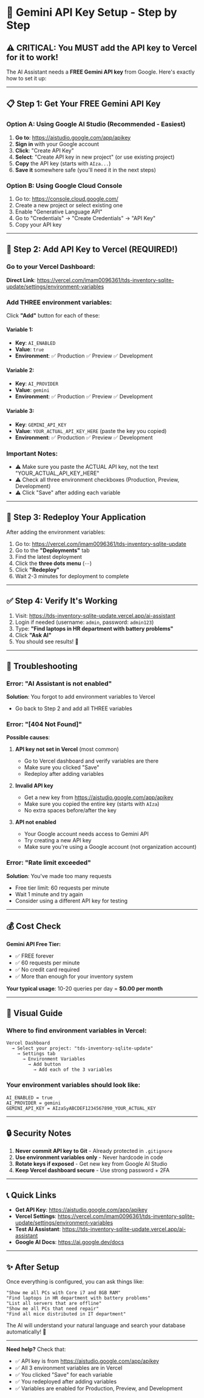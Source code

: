 # 🔑 Gemini API Key Setup - Step by Step

## ⚠️ CRITICAL: You MUST add the API key to Vercel for it to work!

The AI Assistant needs a **FREE Gemini API key** from Google. Here's exactly how to set it up:

---

## 📋 Step 1: Get Your FREE Gemini API Key

### Option A: Using Google AI Studio (Recommended - Easiest)

1. **Go to**: https://aistudio.google.com/app/apikey
2. **Sign in** with your Google account
3. **Click**: "Create API Key"
4. **Select**: "Create API key in new project" (or use existing project)
5. **Copy** the API key (starts with `AIza...`)
6. **Save it** somewhere safe (you'll need it in the next steps)

### Option B: Using Google Cloud Console

1. Go to: https://console.cloud.google.com/
2. Create a new project or select existing one
3. Enable "Generative Language API"
4. Go to "Credentials" → "Create Credentials" → "API Key"
5. Copy your API key

---

## 🚀 Step 2: Add API Key to Vercel (REQUIRED!)

### Go to your Vercel Dashboard:

**Direct Link**: https://vercel.com/imam0096361/tds-inventory-sqlite-update/settings/environment-variables

### Add THREE environment variables:

Click **"Add"** button for each of these:

#### Variable 1:
- **Key**: `AI_ENABLED`
- **Value**: `true`
- **Environment**: ✅ Production ✅ Preview ✅ Development

#### Variable 2:
- **Key**: `AI_PROVIDER`
- **Value**: `gemini`
- **Environment**: ✅ Production ✅ Preview ✅ Development

#### Variable 3:
- **Key**: `GEMINI_API_KEY`
- **Value**: `YOUR_ACTUAL_API_KEY_HERE` (paste the key you copied)
- **Environment**: ✅ Production ✅ Preview ✅ Development

### Important Notes:
- ⚠️ Make sure you paste the ACTUAL API key, not the text "YOUR_ACTUAL_API_KEY_HERE"
- ⚠️ Check all three environment checkboxes (Production, Preview, Development)
- ⚠️ Click "Save" after adding each variable

---

## 🔄 Step 3: Redeploy Your Application

After adding the environment variables:

1. Go to: https://vercel.com/imam0096361/tds-inventory-sqlite-update
2. Go to the **"Deployments"** tab
3. Find the latest deployment
4. Click the **three dots menu** (⋯)
5. Click **"Redeploy"**
6. Wait 2-3 minutes for deployment to complete

---

## ✅ Step 4: Verify It's Working

1. Visit: https://tds-inventory-sqlite-update.vercel.app/ai-assistant
2. Login if needed (username: `admin`, password: `admin123`)
3. Type: **"Find laptops in HR department with battery problems"**
4. Click **"Ask AI"**
5. You should see results! 🎉

---

## 🐛 Troubleshooting

### Error: "AI Assistant is not enabled"
**Solution**: You forgot to add environment variables to Vercel
- Go back to Step 2 and add all THREE variables

### Error: "[404 Not Found]"
**Possible causes**:
1. **API key not set in Vercel** (most common)
   - Go to Vercel dashboard and verify variables are there
   - Make sure you clicked "Save"
   - Redeploy after adding variables

2. **Invalid API key**
   - Get a new key from https://aistudio.google.com/app/apikey
   - Make sure you copied the entire key (starts with `AIza`)
   - No extra spaces before/after the key

3. **API not enabled**
   - Your Google account needs access to Gemini API
   - Try creating a new API key
   - Make sure you're using a Google account (not organization account)

### Error: "Rate limit exceeded"
**Solution**: You've made too many requests
- Free tier limit: 60 requests per minute
- Wait 1 minute and try again
- Consider using a different API key for testing

---

## 💰 Cost Check

**Gemini API Free Tier:**
- ✅ FREE forever
- ✅ 60 requests per minute
- ✅ No credit card required
- ✅ More than enough for your inventory system

**Your typical usage**: 10-20 queries per day = **$0.00 per month**

---

## 📸 Visual Guide

### Where to find environment variables in Vercel:

```
Vercel Dashboard
  → Select your project: "tds-inventory-sqlite-update"
    → Settings tab
      → Environment Variables
        → Add button
          → Add each of the 3 variables
```

### Your environment variables should look like:

```
AI_ENABLED = true
AI_PROVIDER = gemini  
GEMINI_API_KEY = AIzaSyABCDEF1234567890_YOUR_ACTUAL_KEY
```

---

## 🔒 Security Notes

1. **Never commit API key to Git** - Already protected in `.gitignore`
2. **Use environment variables only** - Never hardcode in code
3. **Rotate keys if exposed** - Get new key from Google AI Studio
4. **Keep Vercel dashboard secure** - Use strong password + 2FA

---

## 📞 Quick Links

- **Get API Key**: https://aistudio.google.com/app/apikey
- **Vercel Settings**: https://vercel.com/imam0096361/tds-inventory-sqlite-update/settings/environment-variables
- **Test AI Assistant**: https://tds-inventory-sqlite-update.vercel.app/ai-assistant
- **Google AI Docs**: https://ai.google.dev/docs

---

## ✨ After Setup

Once everything is configured, you can ask things like:

```
"Show me all PCs with Core i7 and 8GB RAM"
"Find laptops in HR department with battery problems"
"List all servers that are offline"
"Show me all PCs that need repair"
"Find all mice distributed in IT department"
```

The AI will understand your natural language and search your database automatically! 🚀

---

**Need help?** Check that:
- ✅ API key is from https://aistudio.google.com/app/apikey
- ✅ All 3 environment variables are in Vercel
- ✅ You clicked "Save" for each variable
- ✅ You redeployed after adding variables
- ✅ Variables are enabled for Production, Preview, and Development

